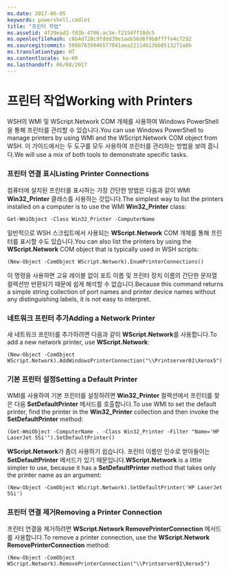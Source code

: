 ```yaml
---
ms.date: 2017-06-05
keywords: powershell,cmdlet
title: "프린터 작업"
ms.assetid: 4f29ead3-f83b-4706-ac3e-f2154ff38dc5
ms.openlocfilehash: c8b4d728c9fddd39e1aeb56d6f9b8ffffe4c7292
ms.sourcegitcommit: 598b7835046577841aea2211d613bb8513271a8b
ms.translationtype: HT
ms.contentlocale: ko-KR
ms.lasthandoff: 06/08/2017
---
```

# <a name="working-with-printers"></a><span data-ttu-id="220b1-103">프린터 작업</span><span class="sxs-lookup"><span data-stu-id="220b1-103">Working with Printers</span></span>
<span data-ttu-id="220b1-104">WSH의 WMI 및 WScript.Network COM 개체를 사용하여 Windows PowerShell을 통해 프린터를 관리할 수 있습니다.</span><span class="sxs-lookup"><span data-stu-id="220b1-104">You can use Windows PowerShell to manage printers by using WMI and the WScript.Network COM object from WSH.</span></span> <span data-ttu-id="220b1-105">이 가이드에서는 두 도구를 모두 사용하여 프린터를 관리하는 방법을 보여 줍니다.</span><span class="sxs-lookup"><span data-stu-id="220b1-105">We will use a mix of both tools to demonstrate specific tasks.</span></span>

### <a name="listing-printer-connections"></a><span data-ttu-id="220b1-106">프린터 연결 표시</span><span class="sxs-lookup"><span data-stu-id="220b1-106">Listing Printer Connections</span></span>
<span data-ttu-id="220b1-107">컴퓨터에 설치된 프린터를 표시하는 가장 간단한 방법은 다음과 같이 WMI **Win32_Printer** 클래스를 사용하는 것입니다.</span><span class="sxs-lookup"><span data-stu-id="220b1-107">The simplest way to list the printers installed on a computer is to use the WMI **Win32_Printer** class:</span></span>

```
Get-WmiObject -Class Win32_Printer -ComputerName
```

<span data-ttu-id="220b1-108">일반적으로 WSH 스크립트에서 사용되는 **WScript.Network** COM 개체를 통해 프린터를 표시할 수도 있습니다.</span><span class="sxs-lookup"><span data-stu-id="220b1-108">You can also list the printers by using the **WScript.Network** COM object that is typically used in WSH scripts:</span></span>

```
(New-Object -ComObject WScript.Network).EnumPrinterConnections()
```

<span data-ttu-id="220b1-109">이 명령을 사용하면 고유 레이블 없이 포트 이름 및 프린터 장치 이름의 간단한 문자열 컬렉션만 반환되기 때문에 쉽게 해석할 수 없습니다.</span><span class="sxs-lookup"><span data-stu-id="220b1-109">Because this command returns a simple string collection of port names and printer device names without any distinguishing labels, it is not easy to interpret.</span></span>

### <a name="adding-a-network-printer"></a><span data-ttu-id="220b1-110">네트워크 프린터 추가</span><span class="sxs-lookup"><span data-stu-id="220b1-110">Adding a Network Printer</span></span>
<span data-ttu-id="220b1-111">새 네트워크 프린터를 추가하려면 다음과 같이 **WScript.Network**를 사용합니다.</span><span class="sxs-lookup"><span data-stu-id="220b1-111">To add a new network printer, use **WScript.Network**:</span></span>

```
(New-Object -ComObject WScript.Network).AddWindowsPrinterConnection("\\Printserver01\Xerox5")
```

### <a name="setting-a-default-printer"></a><span data-ttu-id="220b1-112">기본 프린터 설정</span><span class="sxs-lookup"><span data-stu-id="220b1-112">Setting a Default Printer</span></span>
<span data-ttu-id="220b1-113">WMI를 사용하여 기본 프린터를 설정하려면 **Win32_Printer** 컬렉션에서 프린터를 찾은 다음 **SetDefaultPrinter** 메서드를 호출합니다.</span><span class="sxs-lookup"><span data-stu-id="220b1-113">To use WMI to set the default printer, find the printer in the **Win32_Printer** collection and then invoke the **SetDefaultPrinter** method:</span></span>

```
(Get-WmiObject -ComputerName . -Class Win32_Printer -Filter "Name='HP LaserJet 5Si'").SetDefaultPrinter()
```

<span data-ttu-id="220b1-114">**WScript.Network**가 좀더 사용하기 쉽습니다. 프린터 이름만 인수로 받아들이는 **SetDefaultPrinter** 메서드가 있기 때문입니다.</span><span class="sxs-lookup"><span data-stu-id="220b1-114">**WScript.Network** is a little simpler to use, because it has a **SetDefaultPrinter** method that takes only the printer name as an argument:</span></span>

```
(New-Object -ComObject WScript.Network).SetDefaultPrinter('HP LaserJet 5Si')
```

### <a name="removing-a-printer-connection"></a><span data-ttu-id="220b1-115">프린터 연결 제거</span><span class="sxs-lookup"><span data-stu-id="220b1-115">Removing a Printer Connection</span></span>
<span data-ttu-id="220b1-116">프린터 연결을 제거하려면 **WScript.Network RemovePrinterConnection** 메서드를 사용합니다.</span><span class="sxs-lookup"><span data-stu-id="220b1-116">To remove a printer connection, use the **WScript.Network RemovePrinterConnection** method:</span></span>

```
(New-Object -ComObject WScript.Network).RemovePrinterConnection("\\Printserver01\Xerox5")
```

